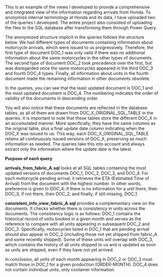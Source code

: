 This is an example of the views I developed to provide a comprehensive and integrated view of the information regarding arrivals from Honda. To anonymize internal terminology at Honda and its data, I have uploaded two of the queries I developed. The entire project also consisted of uploading the files to the SQL database after transforming them through Power Query.

The anonymized structure implicit in the queries follows the structure below. We had different types of documents containing information about motorcycle arrivals, which were issued to us progressively. Therefore, the first type of document DOC_1 was only valid if there was no additional information about the same motorcycles in the other types of documents. The second type of document DOC_2 took precedence over the first, but was disregarded once the same motorcycles appeared in the third DOC_3 and fourth DOC_4 types. Finally, all information about units in the fourth document made the remaining information in other documents obsolete.

In the queries, you can see that the least updated document is DOC_1 and the most updated document is DOC_4. The numbering indicates the order of validity of the documents in descending order.

You will also notice that these documents are reflected in the database tables, as all of them are drawn from DOC_X_ORIGINAL_SQL_TABLE in the queries. It is important to note that these tables store the different DOC_X in an accumulated manner. More specifically, they have the same columns as the original table, plus a final update date column indicating when the DOC_X was issued to us. This way, each DOC_X_ORIGINAL_SQL_TABLE retains all continuously issued versions of DOC_X, preserving as much information as needed. The queries take this into account and always extract only the information where the update date is the latest.

__Purpose of each query__

__arrivals_from_fabric_A.sql__ looks at all SQL tables containing the most updated versions of documents DOC_1, DOC_2, DOC_3, and DOC_4. For each motorcycle pending arrival, it retrieves the ETA (Estimated Time of Arrival) from the document with the highest number. In other words, preference is given to DOC_4; if there is no information for a unit there, then DOC_3; if not there, then DOC_2; and finally, if still missing, DOC_1.

__consistent_info_view_fabric_A.sql__ provides a complementary view on the documents. It checks whether there is consistency in units across the documents. The consistency logic is as follows: DOC_1 contains the historical record of units booked in a given month and serves as the reference to compare with all units appearing in subsequent DOC_2 and DOC_3. Specifically, motorcycles listed in DOC_1 that are pending arrival should also appear in DOC_2 (including those not yet shipped from fabric_A and some recently shipped). Some of these units will overlap with DOC_3, which contains the history of all units shipped to us and is updated as soon as units are shipped, even if they have not yet arrived.

In conclusion, all units of each month appearing in DOC_2 or DOC_3 must match those in DOC_1 for a given production (ORDER-MONTH). DOC_4 does not contain individual units, only container information.
